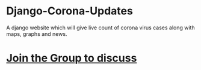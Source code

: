 # Django-Corona-Updates
A django website which will give live count of corona virus cases along with maps, graphs and news.

# [Join the Group to discuss](https://chat.whatsapp.com/I0vGR9Simf65hUmP1PdtBe)
